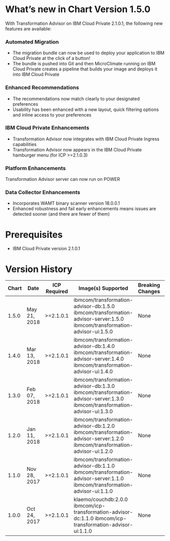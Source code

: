 
# What’s new in Chart Version 1.5.0

With Transformation Advisor on IBM Cloud Private 2.1.0.1, the following new features are available:

### Automated Migration
 - The migration bundle can now be used to deploy your application to IBM Cloud Private at the click of a button!  
 - The bundle is pushed into Git and then MicroClimate running on IBM Cloud Private creates a pipeline that builds your image and deploys it into IBM Cloud Private
### Enhanced Recommendations
 - The recommendations now match clearly to your designated preferences  
 - Usability has been enhanced with a new layout, quick filtering options and inline access to your preferences  
### IBM Cloud Private Enhancements
 - Transformation Advisor now integrates with IBM Cloud Private Ingress capabilities  
 - Transformation Advisor now appears in the IBM Cloud Private hamburger menu (for ICP >=2.1.0.3)   
### Platform Enhancements
Transformation Advisor server can now run on POWER
### Data Collector Enhancements
 - Incorporates WAMT binary scanner version 18.0.0.1  
 - Enhanced robustness and fail early enhancements means issues are detected sooner (and there are fewer of them)  
 
# Prerequisites

* IBM Cloud Private version 2.1.0.1

# Version History

| Chart | Date | ICP Required | Image(s) Supported | Breaking Changes | Details |
| ----- | ---- | ------------ | ------------------ | ---------------- | ------- | 
| 1.5.0 | May 21, 2018| >=2.1.0.1 | ibmcom/transformation-advisor-db:1.5.0 ibmcom/transformation-advisor-server:1.5.0 ibmcom/transformation-advisor-ui:1.5.0 | None | Chart updates |
| 1.4.0 | Mar 13, 2018| >=2.1.0.1 | ibmcom/transformation-advisor-db:1.4.0 ibmcom/transformation-advisor-server:1.4.0 ibmcom/transformation-advisor-ui:1.4.0 | None | Chart updates |
| 1.3.0 | Feb 07, 2018| >=2.1.0.1 | ibmcom/transformation-advisor-db:1.3.0 ibmcom/transformation-advisor-server:1.3.0 ibmcom/transformation-advisor-ui:1.3.0 | None | Chart updates |
| 1.2.0 | Jan 11, 2018| >=2.1.0.1 | ibmcom/transformation-advisor-db:1.2.0 ibmcom/transformation-advisor-server:1.2.0 ibmcom/transformation-advisor-ui:1.2.0 | None | Chart updates |
| 1.1.0 | Nov 28, 2017| >=2.1.0.1 | ibmcom/transformation-advisor-db:1.1.0 ibmcom/transformation-advisor-server:1.1.0 ibmcom/transformation-advisor-ui:1.1.0 | None | Chart updates |
| 1.0.0 | Oct 24, 2017| >=2.1.0.1 | klaemo/couchdb:2.0.0 ibmcom/icp-transformation-advisor-dc:1.1.0 ibmcom/icp-transformation-advisor-ui:1.1.0  | None | Initial Catalog Entry |
